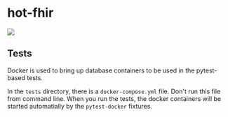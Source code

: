 hot-fhir
==

[![](https://github.com/hot-ecosystem/hot-fhir/workflows/Build/badge.svg)]((https://github.com/hot-ecosystem/hot-fhir/actions))

## Tests

Docker is used to bring up database containers to be used in the pytest-based tests. 

In the `tests` directory, there is a `docker-compose.yml` file. Don't run this file
from command line. When you run the tests, the docker containers will be started 
automatially by the `pytest-docker` fixtures. 

